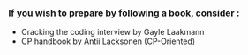 ### If you wish to prepare by following a book, consider :
- Cracking the coding interview by Gayle Laakmann
- CP handbook by Antii Lacksonen (CP-Oriented)
